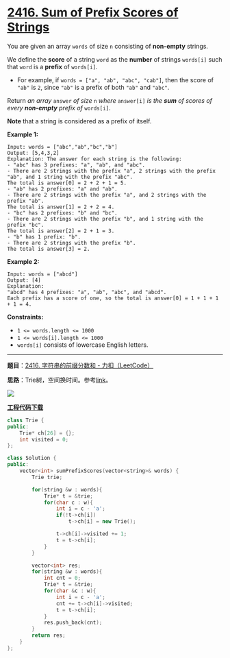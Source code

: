 # [2416. Sum of Prefix Scores of Strings](https://leetcode.com/problems/sum-of-prefix-scores-of-strings/)

You are given an array `words` of size `n` consisting of **non-empty** strings.

We define the **score** of a string `word` as the **number** of strings `words[i]` such that `word` is a **prefix** of `words[i]`.

- For example, if `words = ["a", "ab", "abc", "cab"]`, then the score of `"ab"` is `2`, since `"ab"` is a prefix of both `"ab"` and `"abc"`.

Return *an array* `answer` *of size* `n` *where* `answer[i]` *is the **sum** of scores of every **non-empty** prefix of* `words[i]`.

**Note** that a string is considered as a prefix of itself.

**Example 1:**

```
Input: words = ["abc","ab","bc","b"]
Output: [5,4,3,2]
Explanation: The answer for each string is the following:
- "abc" has 3 prefixes: "a", "ab", and "abc".
- There are 2 strings with the prefix "a", 2 strings with the prefix "ab", and 1 string with the prefix "abc".
The total is answer[0] = 2 + 2 + 1 = 5.
- "ab" has 2 prefixes: "a" and "ab".
- There are 2 strings with the prefix "a", and 2 strings with the prefix "ab".
The total is answer[1] = 2 + 2 = 4.
- "bc" has 2 prefixes: "b" and "bc".
- There are 2 strings with the prefix "b", and 1 string with the prefix "bc".
The total is answer[2] = 2 + 1 = 3.
- "b" has 1 prefix: "b".
- There are 2 strings with the prefix "b".
The total is answer[3] = 2.
```

**Example 2:**

```
Input: words = ["abcd"]
Output: [4]
Explanation:
"abcd" has 4 prefixes: "a", "ab", "abc", and "abcd".
Each prefix has a score of one, so the total is answer[0] = 1 + 1 + 1 + 1 = 4.
```

**Constraints:**

- `1 <= words.length <= 1000`
- `1 <= words[i].length <= 1000`
- `words[i]` consists of lowercase English letters.

-----

**题目**：[2416. 字符串的前缀分数和 - 力扣（LeetCode）](https://leetcode.cn/problems/sum-of-prefix-scores-of-strings/)

**思路**：Trie树，空间换时间。参考[link](https://leetcode.com/problems/sum-of-prefix-scores-of-strings/discuss/2590081/C++-Java-Python3-Easy-Trie-Explained-with-diagram)。

![](https://assets.leetcode.com/users/images/6f8b9a77-e532-400a-8a61-e14a5eec57c9_1663473172.2202284.png)

[**工程代码下载**](https://github.com/shenkh/leetcode)

```cpp
class Trie {
public:
    Trie* ch[26] = {};
    int visited = 0;
};

class Solution {
public:
    vector<int> sumPrefixScores(vector<string>& words) {
        Trie trie;

        for(string &w : words){
            Trie* t = &trie;
            for(char c : w){
                int i = c - 'a';
                if(!t->ch[i])
                    t->ch[i] = new Trie();

                t->ch[i]->visited += 1;
                t = t->ch[i];
            }
        }

        vector<int> res;
        for(string &w : words){
            int cnt = 0;
            Trie* t = &trie;
            for(char &c : w){
                int i = c - 'a';
                cnt += t->ch[i]->visited;
                t = t->ch[i];
            }
            res.push_back(cnt);
        }
        return res;
    }
};
```
